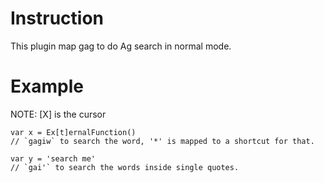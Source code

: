 # Instruction
This plugin map gag to do Ag search in normal mode.

# Example
NOTE: [X] is the cursor
```
var x = Ex[t]ernalFunction()
// `gagiw` to search the word, '*' is mapped to a shortcut for that.

var y = 'search me'
// `gai'` to search the words inside single quotes.
```
